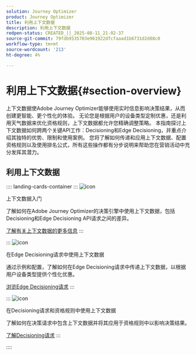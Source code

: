 ```yaml
---
solution: Journey Optimizer
product: Journey Optimizer
title: 利用上下文数据
description: 利用上下文数据
redpen-status: CREATED_||_2025-08-11_21-02-37
source-git-commit: 79fdb9535703e961922dfcfaaad1b6731d2d88c0
workflow-type: tm+mt
source-wordcount: '213'
ht-degree: 4%

---
```



# 利用上下文数据{#section-overview}

上下文数据使Adobe Journey Optimizer能够使用实时信息影响决策结果，从而创建更智能、更个性化的体验。 无论您是根据用户的设备类型定制优惠，还是利用天气数据来优化资格规则，上下文数据都允许您精确调整策略。 本指南探讨上下文数据如何跨两个关键API工作：Decisioning和Edge Decisioning，并重点介绍其独特的优势、限制和使用案例。 您将了解如何传递和应用上下文数据、配置资格规则以及使用排名公式，所有这些操作都有分步说明来帮助您在营销活动中充分发挥其潜力。

## 利用上下文数据

:::: landing-cards-container
:::
![icon](https://cdn.experienceleague.adobe.com/icons/circle-play.svg?lang=zh-Hans)

上下文数据入门

了解如何在Adobe Journey Optimizer的决策引擎中使用上下文数据，包括Decisioning和Edge Decisioning API请求之间的差异。

[了解有关上下文数据的更多信息](../using/offers/context-data.md)
:::

:::
![icon](https://cdn.experienceleague.adobe.com/icons/code-branch.svg?lang=zh-Hans)

在Edge Decisioning请求中使用上下文数据

通过示例和配置，了解如何在Edge Decisioning请求中传递上下文数据，以根据用户设备类型提供个性化优惠。

[浏览Edge Decisioning请求](../using/offers/context-data-edge.md)
:::

:::
![icon](https://cdn.experienceleague.adobe.com/icons/list-check.svg?lang=zh-Hans)

在Decisioning请求和资格规则中使用上下文数据

了解如何在决策请求中包含上下文数据并将其应用于资格规则中以影响决策结果。

[了解Decisioning请求](../using/offers/context-data-decisioning.md)
:::

::::
